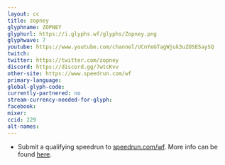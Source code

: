 ```yaml
---
layout: cc
title: zopney
glyphname: ZOPNEY
glyphurl: https://i.glyphs.wf/glyphs/Zopney.png
glyphwave: 7
youtube: https://www.youtube.com/channel/UCnYeGTagWjuk3uZOSE5aySQ
twitch:
twitter: https://twitter.com/zopney
discord: https://discord.gg/7wtcKvv
other-site: https://www.speedrun.com/wf
primary-language:
global-glyph-code:
currently-partnered: no
stream-currency-needed-for-glyph:
facebook:
mixer:
ccid: 229
alt-names:
---
```

* Submit a qualifying speedrun to [speedrun.com/wf](https://www.speedrun.com/wf/). More info can be found [here](https://www.speedrun.com/wf/thread/865b7).
